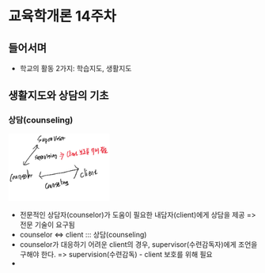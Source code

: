 # 교육학개론 14주차

## 들어서며

* 학교의 활동 2가지: 학습지도, 생활지도

## 생활지도와 상담의 기초

### 상담(counseling)

<img src="img/image-20201209111432082.png" alt="image-20201209111432082" style="zoom: 20%;" />

* 전문적인 상담자(counselor)가 도움이 필요한 내담자(client)에게 상담을 제공
  => 전문 기술이 요구됨
* counselor <=> client ::: 상담(counseling)
* counselor가 대응하기 어려운 client의 경우, supervisor(수련감독자)에게 조언을 구해야 한다.
  => supervision(수련감독) - client 보호를 위해 필요
* 